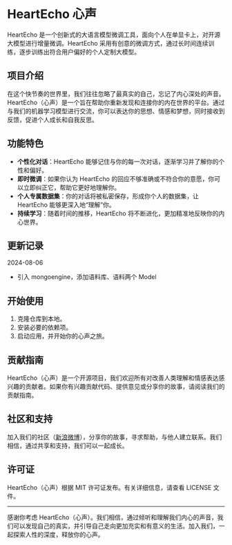 # HeartEcho 心声

HeartEcho 是一个创新式的大语言模型微调工具，面向个人在单显卡上，对开源大模型进行增量微调。HeartEcho 采用有创意的微调方式，通过长时间连续训练，逐步训练出符合用户偏好的个人定制大模型。

## 项目介绍

在这个快节奏的世界里，我们往往忽略了最真实的自己，忘记了内心深处的声音。HeartEcho（心声）是一个旨在帮助你重新发现和连接你的内在世界的平台。通过与我们的机器学习模型进行交流，你可以表达你的思想、情感和梦想，同时接收到反馈，促进个人成长和自我反思。

## 功能特色

- **个性化对话**：HeartEcho 能够记住与你的每一次对话，逐渐学习并了解你的个性和偏好。
- **即时微调**：如果你认为 HeartEcho 的回应不够准确或不符合你的意愿，你可以立即纠正它，帮助它更好地理解你。
- **个人专属数据集**：你的对话将被私密保存，形成你个人的数据集，让 HeartEcho 能够更深入地“理解”你。
- **持续学习**：随着时间的推移，HeartEcho 将不断进化，更加精准地反映你的内心世界。

## 更新记录

2024-08-06

- 引入 mongoengine，添加语料库、语料两个 Model

## 开始使用

1. 克隆仓库到本地。
2. 安装必要的依赖项。
3. 启动应用，并开始你的心声之旅。

## 贡献指南

HeartEcho（心声）是一个开源项目，我们欢迎所有对改善人类理解和情感表达感兴趣的贡献者。如果你有兴趣贡献代码、提供意见或分享你的故事，请阅读我们的贡献指南。

## 社区和支持

加入我们的社区（[新浪微博](https://weibo.com/u/1240212845)），分享你的故事，寻求帮助，与他人建立联系。我们相信，通过共享和支持，我们可以一起成长。

## 许可证

HeartEcho（心声）根据 MIT 许可证发布。有关详细信息，请查看 LICENSE 文件。

---

感谢你考虑 HeartEcho（心声）。我们相信，通过倾听和理解我们内心的声音，我们可以发现自己的真实，并引导自己走向更加充实和有意义的生活。加入我们，一起探索人性的深度，释放你的心声。

